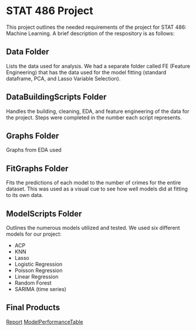 # STAT 486 Project

This project outlines the needed requirements of the project for STAT 486: Machine Learning. A brief description of the respository is as follows:

## Data Folder
Lists the data used for analysis. We had a separate folder called FE (Feature Engineering) that has the data used for the model fitting (standard dataframe, PCA, and Lasso Variable Selection).

## DataBuildingScripts Folder
Handles the building, cleaning, EDA, and feature engineering of the data for the project. Steps were completed in the number each script represents.

## Graphs Folder
Graphs from EDA used

## FitGraphs Folder
Fits the predictions of each model to the number of crimes for the entire dataset. This was used as a visual cue to see how well models did at fitting to its own data. 

## ModelScripts Folder

Outlines the numerous models utilized and tested. We used six different models for our project:
* ACP
* KNN
* Lasso
* Logistic Regression
* Poisson Regression
* Linear Regression
* Random Forest
* SARIMA (time series)

## Final Products

[Report](https://docs.google.com/document/d/1Hldh0owFWyR7z_F8_1Kt1fVreBMoKo4VLei12itWGps/edit)
[ModelPerformanceTable](https://docs.google.com/spreadsheets/d/1aTqv4IjYwLMfOupHYGYutN852DpWLStQX_Ke1zfxjmY/edit#gid=2125012708)
